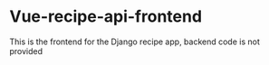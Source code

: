 # Vue-recipe-api-frontend
This is the frontend for the Django recipe app, backend code is not provided
